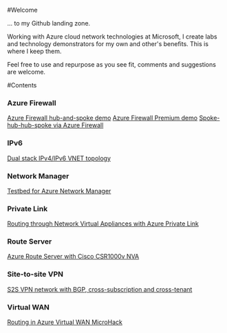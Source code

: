 #Welcome 

... to my Github landing zone. 

Working with Azure cloud network technologies at Microsoft, I create labs and technology demonstrators for my own and other's benefits. This is where I keep them. 

Feel free to use and repurpose as you see fit, comments and suggestions are welcome.

#Contents

### Azure Firewall
[Azure Firewall hub-and-spoke demo](https://github.com/mddazure/azurefirewall-hub-spoke-demo)
[Azure Firewall Premium demo](https://github.com/mddazure/azurefirewall-premium-preview)
[Spoke-hub-hub-spoke via Azure Firewall](https://github.com/mddazure/spoke-hub-hub-spoke-demo)
### IPv6
[Dual stack IPv4/IPv6 VNET topology](https://github.com/mddazure/ipv6-in-vnet-bicep)
### Network Manager
[Testbed for Azure Network Manager](https://github.com/mddazure/multiple-vnets-with-vms)
### Private Link
[Routing through Network Virtual Appliances with Azure Private Link](https://github.com/mddazure/azure-privatelink-routing)
### Route Server
[Azure Route Server with Cisco CSR1000v NVA](https://github.com/mddazure/azure-route-server-lab)
### Site-to-site VPN
[S2S VPN network with BGP, cross-subscription and cross-tenant](https://github.com/mddazure/s2s-vpn)
### Virtual WAN
[Routing in Azure Virtual WAN MicroHack](https://github.com/mddazure/azure-vwan-microhack)





